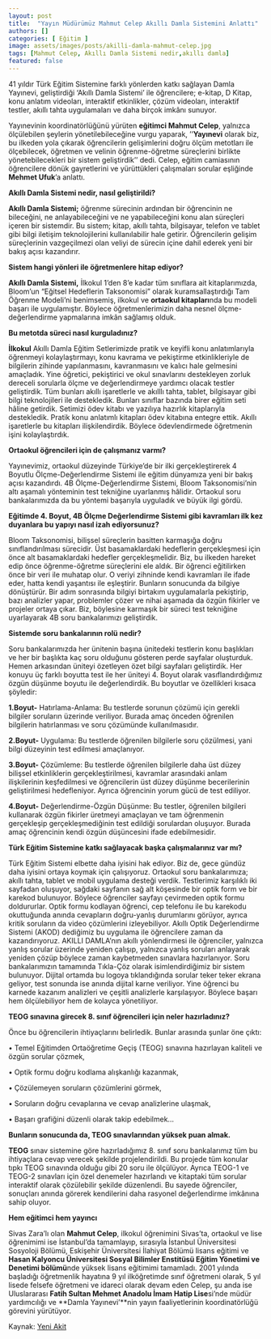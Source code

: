 ```yaml
---
layout: post
title:  "Yayın Müdürümüz Mahmut Celep Akıllı Damla Sistemini Anlattı"
authors: []
categories: [ Eğitim ]
image: assets/images/posts/akilli-damla-mahmut-celep.jpg
tags: [Mahmut Celep, Akıllı Damla Sistemi nedir,akıllı damla]
featured: false
---
```

41 yıldır Türk Eğitim Sistemine farklı yönlerden katkı sağlayan Damla Yayınevi, geliştirdiği ‘Akıllı Damla Sistemi’ ile öğrencilere; e-kitap, D Kitap, konu anlatım videoları, interaktif etkinlikler, çözüm videoları, interaktif testler, akıllı tahta uygulamaları ve daha birçok imkânı sunuyor.

Yayınevinin koordinatörlüğünü yürüten **eğitimci Mahmut Celep**, yalnızca ölçülebilen şeylerin yönetilebileceğine vurgu yaparak, ’’**Yayınevi** olarak biz, bu ilkeden yola çıkarak öğrencilerin gelişimlerini doğru ölçüm metotları ile ölçebilecek, öğretmen ve velinin öğrenme-öğretme süreçlerini birlikte yönetebilecekleri bir sistem geliştirdik’’ dedi. Celep, eğitim camiasının öğrencilere dönük gayretlerini ve yürüttükleri çalışmaları sorular eşliğinde **Mehmet Ufuk**’a anlattı.

**Akıllı Damla Sistemi nedir, nasıl geliştirildi?**

**Akıllı Damla Sistemi;** öğrenme sürecinin ardından bir öğrencinin ne bileceğini, ne anlayabileceğini ve ne yapabileceğini konu alan süreçleri içeren bir sistemdir. Bu sistem; kitap, akıllı tahta, bilgisayar, telefon ve tablet gibi bilgi iletişim teknolojilerini kullanılabilir hale getirir. Öğrencilerin gelişim süreçlerinin vazgeçilmezi olan veliyi de sürecin içine dahil ederek yeni bir bakış açısı kazandırır.

**Sistem hangi yönleri ile öğretmenlere hitap ediyor?**

**Akıllı Damla Sistemi,** İlkokul 1’den 8’e kadar tüm sınıflara ait kitaplarımızda, Bloom’un “Eğitsel Hedeflerin Taksonomisi” olarak kuramsallaştırdığı Tam Öğrenme Modeli’ni benimsemiş, ilkokul ve **ortaokul kitapları**nda bu modeli başarı ile uygulamıştır. Böylece öğretmenlerimizin daha nesnel ölçme-değerlendirme yapmalarına imkân sağlamış olduk.

**Bu metotda süreci nasıl kurguladınız?**

**İlkokul** Akıllı Damla Eğitim Setlerimizde pratik ve keyifli konu anlatımlarıyla öğrenmeyi kolaylaştırmayı, konu kavrama ve pekiştirme etkinlikleriyle de bilgilerin zihinde yapılanmasını, kavranmasını ve kalıcı hale gelmesini amaçladık. Yine öğretici, pekiştirici ve okul sınavlarını destekleyen zorluk dereceli sorularla ölçme ve değerlendirmeye yardımcı olacak testler geliştirdik. Tüm bunları akıllı işaretlerle ve akılllı tahta, tablet, bilgisayar gibi bilgi teknolojileri ile destekledik. Bunları sınıflar bazında birer eğitim seti hâline getirdik. Setimizi ödev kitabı ve yazılıya hazırlık kitaplarıyla destekledik. Pratik konu anlatımlı kitapları ödev kitabına entegre ettik. Akıllı işaretlerle bu kitapları ilişkilendirdik. Böylece ödevlendirmede öğretmenin işini kolaylaştırdık.

**Ortaokul öğrencileri için de çalışmanız varmı?**

Yayınevimiz, ortaokul düzeyinde Türkiye’de bir ilki gerçekleştirerek 4 Boyutlu Ölçme-Değerlendirme Sistemi ile eğitim dünyamıza yeni bir bakış açısı kazandırdı. 4B Ölçme-Değerlendirme Sistemi, Bloom Taksonomisi’nin altı aşamalı yönteminin test tekniğine uyarlanmış hâlidir. Ortaokul soru bankalarımızda da bu yöntemi başarıyla uyguladık ve büyük ilgi gördü.

**Eğitimde 4. Boyut, 4B Ölçme Değerlendirme Sistemi gibi kavramları ilk kez duyanlara bu yapıyı nasıl izah ediyorsunuz?**

Bloom Taksonomisi, bilişsel süreçlerin basitten karmaşığa doğru sınıflandırılması sürecidir. Üst basamaklardaki hedeflerin gerçekleşmesi için önce alt basamaklardaki hedefler gerçekleşmelidir. Biz, bu ilkeden hareket edip önce öğrenme-öğretme süreçlerini ele aldık. Bir öğrenci eğitilirken önce bir veri ile muhatap olur. O veriyi zihninde kendi kavramları ile ifade eder, hatta kendi yaşantısı ile eşleştirir. Bunların sonucunda da bilgiye dönüştürür. Bir adım sonrasında bilgiyi birtakım uygulamalarla pekiştirip, bazı analizler yapar, problemler çözer ve nihai aşamada da özgün fikirler ve projeler ortaya çıkar. Biz, böylesine karmaşık bir süreci test tekniğine uyarlayarak 4B soru bankalarımızı geliştirdik.

**Sistemde soru bankalarının rolü nedir?**

Soru bankalarımızda her ünitenin başına ünitedeki testlerin konu başlıkları ve her bir başlıkta kaç soru olduğunu gösteren perde sayfalar oluşturduk. Hemen arkasından üniteyi özetleyen özet bilgi sayfaları geliştirdik. Her konuyu üç farklı boyutta test ile her üniteyi 4. Boyut olarak vasıflandırdığımız özgün düşünme boyutu ile değerlendirdik. Bu boyutlar ve özellikleri kısaca şöyledir:

**1.Boyut-** Hatırlama-Anlama: Bu testlerde sorunun çözümü için gerekli bilgiler soruların üzerinde veriliyor. Burada amaç önceden öğrenilen bilgilerin hatırlanması ve soru çözümünde kullanılmasıdır.

**2.Boyut-** Uygulama: Bu testlerde öğrenilen bilgilerle soru çözülmesi, yani bilgi düzeyinin test edilmesi amaçlanıyor.

**3.Boyut-** Çözümleme: Bu testlerde öğrenilen bilgilerle daha üst düzey bilişsel etkinliklerin gerçekleştirilmesi, kavramlar arasındaki anlam ilişkilerinin keşfedilmesi ve öğrencilerin üst düzey düşünme becerilerinin geliştirilmesi hedefleniyor. Ayrıca öğrencinin yorum gücü de test ediliyor.

**4.Boyut-** Değerlendirme-Özgün Düşünme: Bu testler, öğrenilen bilgileri kullanarak özgün fikirler üretmeyi amaçlayan ve tam öğrenmenin gerçekleşip gerçekleşmediğinin test edildiği sorulardan oluşuyor. Burada amaç öğrencinin kendi özgün düşüncesini ifade edebilmesidir.

**Türk Eğitim Sistemine katkı sağlayacak başka çalışmalarınız var mı?**

Türk Eğitim Sistemi elbette daha iyisini hak ediyor. Biz de, gece gündüz daha iyisini ortaya koymak için çalışıyoruz. Ortaokul soru bankalarımıza; akıllı tahta, tablet ve mobil uygulama desteği verdik. Testlerimiz karşılıklı iki sayfadan oluşuyor, sağdaki sayfanın sağ alt köşesinde bir optik form ve bir karekod bulunuyor. Böylece öğrenciler sayfayı çevirmeden optik formu doldururlar. Optik formu kodlayan öğrenci, cep telefonu ile bu karekodu okuttuğunda anında cevapların doğru-yanlış durumlarını görüyor, ayrıca kritik soruların da video çözümlerini izleyebiliyor. Akıllı Optik Değerlendirme Sistemi (AKOD) dediğimiz bu uygulama ile öğrencilere zaman da kazandırıyoruz. AKILLI DAMLA’nın akıllı yönlendirmesi ile öğrenciler, yalnızca yanlış sorular üzerinde yeniden çalışıp, yalnızca yanlış soruları anlayarak yeniden çözüp böylece zaman kaybetmeden sınavlara hazırlanıyor. Soru bankalarımızın tamamında Tıkla-Çöz olarak isimlendirdiğimiz bir sistem bulunuyor. Dijital ortamda bu logoya tıklandığında sorular teker teker ekrana geliyor, test sonunda ise anında dijital karne veriliyor. Yine öğrenci bu karnede kazanım analizleri ve çeşitli analizlerle karşılaşıyor. Böylece başarı hem ölçülebiliyor hem de kolayca yönetiliyor.

**TEOG sınavına girecek 8. sınıf öğrencileri için neler hazırladınız?**

Önce bu öğrencilerin ihtiyaçlarını belirledik. Bunlar arasında şunlar öne çıktı:

• Temel Eğitimden Ortaöğretime Geçiş (TEOG) sınavına hazırlayan kaliteli ve özgün sorular çözmek,

• Optik formu doğru kodlama alışkanlığı kazanmak,

• Çözülemeyen soruların çözümlerini görmek,

• Soruların doğru cevaplarına ve cevap analizlerine ulaşmak,

• Başarı grafiğini düzenli olarak takip edebilmek…

**Bunların sonucunda da, TEOG sınavlarından yüksek puan almak.**

**TEOG** sınav sistemine göre hazırladığımız 8. sınıf soru bankalarımız tüm bu ihtiyaçlara cevap verecek şekilde projelendirildi. Bu projede tüm konular tıpkı TEOG sınavında olduğu gibi 20 soru ile ölçülüyor. Ayrıca TEOG-1 ve TEOG-2 sınavları için özel denemeler hazırlandı ve kitaptaki tüm sorular interaktif olarak çözülebilir şekilde düzenlendi. Bu sayede öğrenciler, sonuçları anında görerek kendilerini daha rasyonel değerlendirme imkânına sahip oluyor.

**Hem eğitimci hem yayıncı**

Sivas Zara’lı olan **Mahmut Celep**, ilkokul öğrenimini Sivas’ta, ortaokul ve lise öğrenimimi ise İstanbul’da tamamlayıp, sırasıyla İstanbul Üniversitesi Sosyoloji Bölümü, Eskişehir Üniversitesi İlahiyat Bölümü lisans eğitimi ve **Hasan Kalyoncu Üniversitesi Sosyal Bilimler Enstitüsü Eğitim Yönetimi ve Denetimi bölümü**nde yüksek lisans eğitimimi tamamladı. 2001 yılında başladığı öğretmenlik hayatına 9 yıl ilköğretimde sınıf öğretmeni olarak, 5 yıl lisede felsefe öğretmeni ve idareci olarak devam eden Celep, şu anda ise Uluslararası **Fatih Sultan Mehmet Anadolu İmam Hatip Lise**si’nde müdür yardımcılığı ve **Damla Yayınevi’**nin yayın faaliyetlerinin koordinatörlüğü görevini yürütüyor.

Kaynak: <a href="http://www.yeniakit.com.tr/haber/sinava-hazirlikta-en-akilli-tercihler-101095.html" target="_blank">Yeni Akit</a>